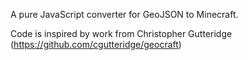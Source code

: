 
A pure JavaScript converter for GeoJSON to Minecraft.

Code is inspired by work from Christopher Gutteridge (https://github.com/cgutteridge/geocraft)
